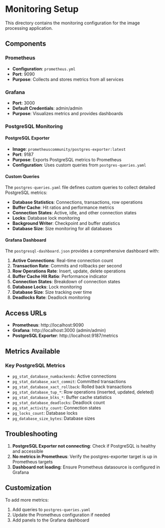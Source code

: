 # Monitoring Setup

This directory contains the monitoring configuration for the image processing application.

## Components

### Prometheus
- **Configuration**: `prometheus.yml`
- **Port**: 9090
- **Purpose**: Collects and stores metrics from all services

### Grafana
- **Port**: 3000
- **Default Credentials**: admin/admin
- **Purpose**: Visualizes metrics and provides dashboards

### PostgreSQL Monitoring

#### PostgreSQL Exporter
- **Image**: `prometheuscommunity/postgres-exporter:latest`
- **Port**: 9187
- **Purpose**: Exports PostgreSQL metrics to Prometheus
- **Configuration**: Uses custom queries from `postgres-queries.yaml`

#### Custom Queries
The `postgres-queries.yaml` file defines custom queries to collect detailed PostgreSQL metrics:

- **Database Statistics**: Connections, transactions, row operations
- **Buffer Cache**: Hit ratios and performance metrics
- **Connection States**: Active, idle, and other connection states
- **Locks**: Database lock monitoring
- **Background Writer**: Checkpoint and buffer statistics
- **Database Size**: Size monitoring for all databases

#### Grafana Dashboard
The `postgresql-dashboard.json` provides a comprehensive dashboard with:

1. **Active Connections**: Real-time connection count
2. **Transaction Rate**: Commits and rollbacks per second
3. **Row Operations Rate**: Insert, update, delete operations
4. **Buffer Cache Hit Ratio**: Performance indicator
5. **Connection States**: Breakdown of connection states
6. **Database Locks**: Lock monitoring
7. **Database Size**: Size tracking over time
8. **Deadlocks Rate**: Deadlock monitoring

## Access URLs

- **Prometheus**: http://localhost:9090
- **Grafana**: http://localhost:3000 (admin/admin)
- **PostgreSQL Exporter**: http://localhost:9187/metrics

## Metrics Available

### Key PostgreSQL Metrics
- `pg_stat_database_numbackends`: Active connections
- `pg_stat_database_xact_commit`: Committed transactions
- `pg_stat_database_xact_rollback`: Rolled back transactions
- `pg_stat_database_tup_*`: Row operations (inserted, updated, deleted)
- `pg_stat_database_blks_*`: Buffer cache statistics
- `pg_stat_database_deadlocks`: Deadlock count
- `pg_stat_activity_count`: Connection states
- `pg_locks_count`: Database locks
- `pg_database_size_bytes`: Database sizes

## Troubleshooting

1. **PostgreSQL Exporter not connecting**: Check if PostgreSQL is healthy and accessible
2. **No metrics in Prometheus**: Verify the postgres-exporter target is up in Prometheus targets
3. **Dashboard not loading**: Ensure Prometheus datasource is configured in Grafana

## Customization

To add more metrics:
1. Add queries to `postgres-queries.yaml`
2. Update the Prometheus configuration if needed
3. Add panels to the Grafana dashboard 